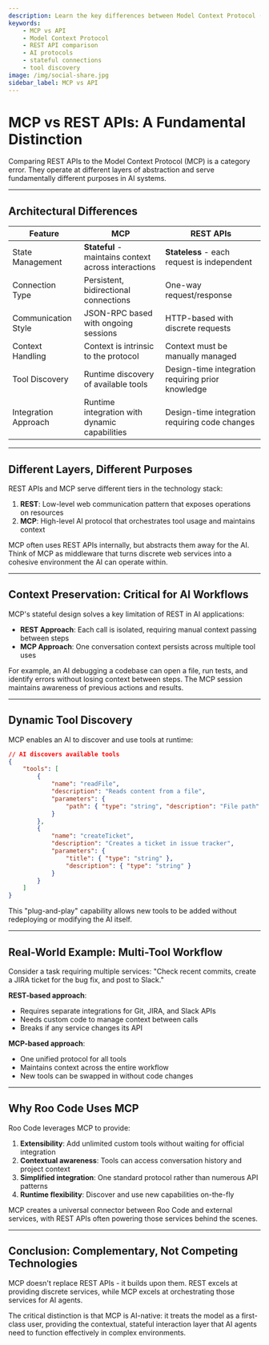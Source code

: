 ```yaml
---
description: Learn the key differences between Model Context Protocol (MCP) and REST APIs. Understand why MCP is AI-native and how it enables stateful, contextual interactions.
keywords:
    - MCP vs API
    - Model Context Protocol
    - REST API comparison
    - AI protocols
    - stateful connections
    - tool discovery
image: /img/social-share.jpg
sidebar_label: MCP vs API
---
```


# MCP vs REST APIs: A Fundamental Distinction

Comparing REST APIs to the Model Context Protocol (MCP) is a category error. They operate at different layers of abstraction and serve fundamentally different purposes in AI systems.

---

## Architectural Differences

| Feature              | MCP                                                  | REST APIs                                         |
| -------------------- | ---------------------------------------------------- | ------------------------------------------------- |
| State Management     | **Stateful** - maintains context across interactions | **Stateless** - each request is independent       |
| Connection Type      | Persistent, bidirectional connections                | One-way request/response                          |
| Communication Style  | JSON-RPC based with ongoing sessions                 | HTTP-based with discrete requests                 |
| Context Handling     | Context is intrinsic to the protocol                 | Context must be manually managed                  |
| Tool Discovery       | Runtime discovery of available tools                 | Design-time integration requiring prior knowledge |
| Integration Approach | Runtime integration with dynamic capabilities        | Design-time integration requiring code changes    |

---

## Different Layers, Different Purposes

REST APIs and MCP serve different tiers in the technology stack:

1. **REST**: Low-level web communication pattern that exposes operations on resources
2. **MCP**: High-level AI protocol that orchestrates tool usage and maintains context

MCP often uses REST APIs internally, but abstracts them away for the AI. Think of MCP as middleware that turns discrete web services into a cohesive environment the AI can operate within.

---

## Context Preservation: Critical for AI Workflows

MCP's stateful design solves a key limitation of REST in AI applications:

- **REST Approach**: Each call is isolated, requiring manual context passing between steps
- **MCP Approach**: One conversation context persists across multiple tool uses

For example, an AI debugging a codebase can open a file, run tests, and identify errors without losing context between steps. The MCP session maintains awareness of previous actions and results.

---

## Dynamic Tool Discovery

MCP enables an AI to discover and use tools at runtime:

```json
// AI discovers available tools
{
	"tools": [
		{
			"name": "readFile",
			"description": "Reads content from a file",
			"parameters": {
				"path": { "type": "string", "description": "File path" }
			}
		},
		{
			"name": "createTicket",
			"description": "Creates a ticket in issue tracker",
			"parameters": {
				"title": { "type": "string" },
				"description": { "type": "string" }
			}
		}
	]
}
```

This "plug-and-play" capability allows new tools to be added without redeploying or modifying the AI itself.

---

## Real-World Example: Multi-Tool Workflow

Consider a task requiring multiple services: "Check recent commits, create a JIRA ticket for the bug fix, and post to Slack."

**REST-based approach**:

- Requires separate integrations for Git, JIRA, and Slack APIs
- Needs custom code to manage context between calls
- Breaks if any service changes its API

**MCP-based approach**:

- One unified protocol for all tools
- Maintains context across the entire workflow
- New tools can be swapped in without code changes

---

## Why Roo Code Uses MCP

Roo Code leverages MCP to provide:

1. **Extensibility**: Add unlimited custom tools without waiting for official integration
2. **Contextual awareness**: Tools can access conversation history and project context
3. **Simplified integration**: One standard protocol rather than numerous API patterns
4. **Runtime flexibility**: Discover and use new capabilities on-the-fly

MCP creates a universal connector between Roo Code and external services, with REST APIs often powering those services behind the scenes.

---

## Conclusion: Complementary, Not Competing Technologies

MCP doesn't replace REST APIs - it builds upon them. REST excels at providing discrete services, while MCP excels at orchestrating those services for AI agents.

The critical distinction is that MCP is AI-native: it treats the model as a first-class user, providing the contextual, stateful interaction layer that AI agents need to function effectively in complex environments.
